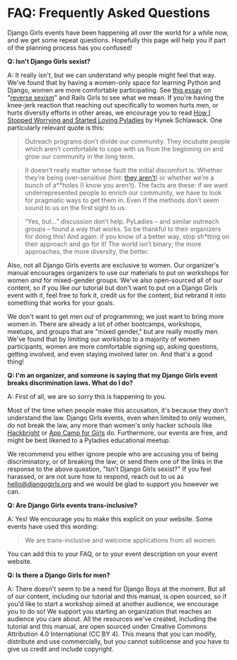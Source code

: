 # FAQ: Frequently Asked Questions

Django Girls events have been happening all over the world for a while now, and
we get some repeat questions. Hopefully this page will help you if part of the
planning process has you confused!


**Q: Isn't Django Girls sexist?**

A: It really isn't, but we can understand why people might feel that way.
We've found that by having a women-only space for learning Python and Django,
women are more comfortable participating. See
[this essay](http://jennifermann.ghost.io/minority-groups-in-tech-is-it-just-reverse-sexism/)
on "[reverse sexism](http://geekfeminism.wikia.com/wiki/Reverse_sexism)" and
Rails Girls to see what we mean. If you're having the knee-jerk reaction that
reaching out specifically to women hurts men, or hurts diversity efforts in
other areas, we encourage you to read
[How I Stopped Worrying and Started Loving Pyladies](https://hynek.me/articles/how-i-stopped-worrying-and-started-loving-pyladies/)
by Hynek Schlawack. One particularly relevant quote is this:

> Outreach programs don’t divide our community. They incubate people which
aren’t comfortable to cope with us from the beginning on and grow our community
in the long term.

> It doesn’t really matter whose fault the initial discomfort is. Whether
they’re being over-sensitive (hint: [they aren’t](http://therealkatie.net/blog/2012/mar/21/lighten-up/))
or whether we’re a bunch of a**holes (I know you aren’t). The facts are these:
if we want underrepresented people to enrich our community, we have to look for
pragmatic ways to get them in. Even if the methods don’t seem sound to us on the
first sight to us.

> “Yes, but…” discussion don’t help. PyLadies – and similar outreach groups –
found a way that works. So be thankful to their organizers for doing this! And
again: if you know of a better way, stop sh*tting on their approach and go for
it! The world isn’t binary; the more approaches, the more diversity, the better.

Also, not all Django Girls events are exclusive to women. Our organizer's manual
encourages organizers to use our materials to put on workshops for women *and*
for mixed-gender groups. We've also open-sourced all of our content, so if you
like our tutorial but don't want to put on a Django Girls event with it, feel
free to fork it, credit us for the content, but rebrand it into something that
works for your goals.

We don't want to get men *out* of programming; we just want to bring more women
*in*. There are already a lot of other bootcamps, workshops, meetups, and groups
that are "mixed gender," but are really mostly men. We've found that by limiting
our workshop to a majority of women participants, women are more comfortable
signing up, asking questions, getting involved, and even staying involved later
on. And that's a good thing!

**Q: I'm an organizer, and someone is saying that my Django Girls event breaks discrimination laws. What do I do?** 

A: First of all, we are so sorry this is happening to you. 

Most of the time when people make this accusation, it's because they don't understand the law. Django Girls events, even when limited to only women, do not break the law, any more than women's only hacker schools like [Hackbright](http://hackbrightacademy.com/) or [App Camp for Girls](http://appcamp4girls.com/) do. Furthermore, our events are free, and might be best likened to a Pyladies educational meetup. 

We recommend you either ignore people who are accusing you of being discriminatory, or of breaking the law; or send them one of the links in the response to the above question, "Isn't Django Girls sexist?" If you feel harassed, or are not sure how to respond, reach out to us as [hello@djangogirls.org](hello@djangogirls.org) and we would be glad to support you however we can.

**Q: Are Django Girls events trans-inclusive?** 

A: Yes! We encourage you to make this explicit on your website. Some events have used this wording: 

> We are trans-inclusive and welcome applications from all women. 

You can add this to your FAQ, or to your event description on your event website. 

**Q: Is there a Django Girls for men?** 

A: There doesn't seem to be a need for Django Boys at the moment. But all of our content, including our tutorial and this manual, is open sourced, so if you'd like to start a workshop aimed at another audience, we encourage you to do so! We support you starting an organization that reaches an audience you care about. All the resources we've created, including the tutorial and this manual, are open sourced under Creative Commons Attribution 4.0 International (CC BY 4). This means that you can modify, distribute and use commercially, but you cannot sublicense and you have to give us credit and include copyright. 
